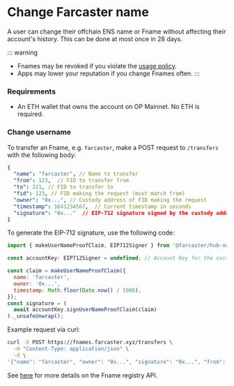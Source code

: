 # Change Farcaster name

A user can change their offchain ENS name or Fname without affecting their account's history. This can be done at most once in 28 days.

::: warning

- Fnames may be revoked if you violate the [usage policy](/learn/architecture/ens-names#offchain-ens-names-fnames).
- Apps may lower your reputation if you change Fnames often.
  :::

### Requirements

- An ETH wallet that owns the account on OP Mainnet. No ETH is required.

### Change username

To transfer an Fname, e.g. `farcaster`, make a POST request to `/transfers` with the following body:

```yaml
{
  "name": "farcaster", // Name to transfer
  "from": 123,  // FID to transfer from
  "to": 321, // FID to transfer to
  "fid": 123, // FID making the request (must match from)
  "owner": "0x...", // Custody address of FID making the request
  "timestamp": 1641234567,  // Current timestamp in seconds
  "signature": "0x..."  // EIP-712 signature signed by the custody address of the FID
}
```

To generate the EIP-712 signature, use the following code:

```js
import { makeUserNameProofClaim, EIP712Signer } from '@farcaster/hub-nodejs';

const accountKey: EIP712Signer = undefined; // Account Key for the custody address (use appropriate subclass from hub-nodejs for ethers or viem)

const claim = makeUserNameProofClaim({
  name: 'farcaster',
  owner: '0x...',
  timestamp: Math.floor(Date.now() / 1000),
});
const signature = (
  await accountKey.signUserNameProofClaim(claim)
)._unsafeUnwrap();
```

Example request via curl:

```bash
curl -X POST https://fnames.farcaster.xyz/transfers \
  -H "Content-Type: application/json" \
  -d \
'{"name": "farcaster", "owner": "0x...", "signature": "0x...", "from": 123, "to": 321, "timestamp": 1641234567, fid: 123}'
```

See [here](/reference/fname/api.md) for more details on the Fname registry API.
